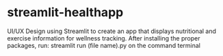 # streamlit-healthapp
UI/UX Design using Streamlit to create an app that displays nutritional and exercise information for wellness tracking.
After installing the proper packages, run: streamlit run (file name).py on the command terminal
